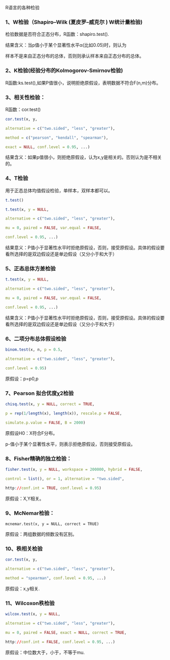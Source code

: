 R语言的各种检验﻿﻿

### 1、W检验（Shapiro–Wilk (夏皮罗–威克尔 ) W统计量检验)﻿﻿

检验数据是否符合正态分布，R函数：shapiro.test().﻿

结果含义：当p值小于某个显著性水平α(比如0.05)时，则认为﻿﻿

样本不是来自正态分布的总体，否则则承认样本来自正态分布的总体。﻿﻿

### 2、K检验(经验分布的Kolmogorov-Smirnov检验)﻿﻿

R函数:ks.test(),如果P值很小，说明拒绝原假设，表明数据不符合F(n,m)分布。﻿﻿

### 3、相关性检验：﻿

R函数：cor.test()﻿﻿

```R
cor.test(x, y,﻿

alternative = c("two.sided", "less", "greater"),﻿

method = c("pearson", "kendall", "spearman"),﻿

exact = NULL, conf.level = 0.95, ...)﻿﻿
```

结果含义：如果p值很小，则拒绝原假设，认为x,y是相关的。否则认为是不相关的。﻿﻿

### 4、T检验﻿

用于正态总体均值假设检验，单样本，双样本都可以。﻿﻿

```R
t.test()﻿﻿

t.test(x, y = NULL,﻿

alternative = c("two.sided", "less", "greater"),﻿

mu = 0, paired = FALSE, var.equal = FALSE,﻿

conf.level = 0.95, ...)﻿﻿
```

结果意义：P值小于显著性水平时拒绝原假设，否则，接受原假设。具体的假设要看所选择的是双边假设还是单边假设（又分小于和大于）﻿﻿

### 5、正态总体方差检验﻿﻿

```R
t.test(x, y = NULL,﻿

alternative = c("two.sided", "less", "greater"),﻿

mu = 0, paired = FALSE, var.equal = FALSE,﻿

conf.level = 0.95, ...)﻿﻿
```

结果含义：P值小于显著性水平时拒绝原假设，否则，接受原假设。具体的假设要看所选择的是双边假设还是单边假设（又分小于和大于）﻿﻿

### 6、二项分布总体假设检验﻿﻿

```R
binom.test(x, n, p = 0.5,﻿

alternative = c("two.sided", "less", "greater"),﻿

conf.level = 0.95)﻿﻿
```

原假设：p=p0,p﻿﻿

### 7、Pearson 拟合优度χ2检验﻿

```R
chisq.test(x, y = NULL, correct = TRUE,﻿

p = rep(1/length(x), length(x)), rescale.p = FALSE,﻿

simulate.p.value = FALSE, B = 2000)﻿﻿

```

原假设H0：X符合F分布。﻿

p-值小于某个显著性水平，则表示拒绝原假设，否则接受原假设。﻿

### 8、Fisher精确的独立检验：﻿

```R
fisher.test(x, y = NULL, workspace = 200000, hybrid = FALSE,﻿

control = list(), or = 1, alternative = "two.sided",﻿

http://conf.int = TRUE, conf.level = 0.95)﻿
```

原假设：X,Y相关。﻿﻿

### 9、McNemar检验：﻿﻿

```
mcnemar.test(x, y = NULL, correct = TRUE)﻿﻿
```

原假设：两组数据的频数没有区别。﻿﻿

### 10、秩相关检验﻿

```R
cor.test(x, y,﻿

alternative = c("two.sided", "less", "greater"),﻿

method = "spearman", conf.level = 0.95, ...)﻿﻿
```

原假设：x,y相关.﻿﻿

### 11、Wilcoxon秩检验﻿﻿

```R
wilcox.test(x, y = NULL,﻿﻿

alternative = c("two.sided", "less", "greater"),﻿﻿

mu = 0, paired = FALSE, exact = NULL, correct = TRUE,﻿﻿

http://conf.int = FALSE, conf.level = 0.95, ...)﻿﻿
```

原假设：中位数大于，小于，不等于mu.

